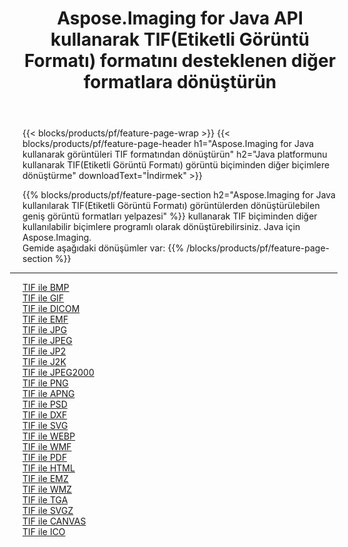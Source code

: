 ﻿---
title: Aspose.Imaging for Java API kullanarak TIF(Etiketli Görüntü Formatı) formatını desteklenen diğer formatlara dönüştürün 
weight: 3920
url: /tr/java/conversion/from/tif 
lang: tr
langdirlevel: 2
locales: zh-hans,ja,it,ru,de,es,fr,nl,id,lt,pl,pt,vi,tr,ko,zh-hant,ar,hi,th,sv,cs,uk,he
description: Aspose.Imaging, Java platformunu kullanarak TIF(Etiketli Görüntü Formatı) biçimini diğer biçimlere kolayca dönüştürebilir
---

{{< blocks/products/pf/feature-page-wrap >}}
{{< blocks/products/pf/feature-page-header h1="Aspose.Imaging for Java kullanarak görüntüleri TIF formatından dönüştürün" h2="Java platformunu kullanarak TIF(Etiketli Görüntü Formatı) görüntü biçiminden diğer biçimlere dönüştürme" downloadText="İndirmek" >}}


{{% blocks/products/pf/feature-page-section  h2="Aspose.Imaging for Java kullanılarak TIF(Etiketli Görüntü Formatı) görüntülerden dönüştürülebilen geniş görüntü formatları yelpazesi" %}}
kullanarak TIF biçiminden diğer kullanılabilir biçimlere programlı olarak dönüştürebilirsiniz.
Java için Aspose.Imaging. 
<br/>
Gemide aşağıdaki dönüşümler var:
{{% /blocks/products/pf/feature-page-section %}}
<div class="container-fluid productfamilypage bg-gray">
    <div class="convertypes bg-gray agp-content section">
        <div class="container">
		<hr style="margin-left:-20px;"/>
		<div class="row other-converters">
		    <div class='col-md-2 other-converter remove-lp remove-rp'><a href="/imaging/tr/java/conversion/tif-to-bmp" >TIF ile BMP</a></div><div class='col-md-2 other-converter remove-lp remove-rp'><a href="/imaging/tr/java/conversion/tif-to-gif" >TIF ile GIF</a></div><div class='col-md-2 other-converter remove-lp remove-rp'><a href="/imaging/tr/java/conversion/tif-to-dicom" >TIF ile DICOM</a></div><div class='col-md-2 other-converter remove-lp remove-rp'><a href="/imaging/tr/java/conversion/tif-to-emf" >TIF ile EMF</a></div><div class='col-md-2 other-converter remove-lp remove-rp'><a href="/imaging/tr/java/conversion/tif-to-jpg" >TIF ile JPG</a></div><div class='col-md-2 other-converter remove-lp remove-rp'><a href="/imaging/tr/java/conversion/tif-to-jpeg" >TIF ile JPEG</a></div><div class='col-md-2 other-converter remove-lp remove-rp'><a href="/imaging/tr/java/conversion/tif-to-jp2" >TIF ile JP2</a></div><div class='col-md-2 other-converter remove-lp remove-rp'><a href="/imaging/tr/java/conversion/tif-to-j2k" >TIF ile J2K</a></div><div class='col-md-2 other-converter remove-lp remove-rp'><a href="/imaging/tr/java/conversion/tif-to-jpeg2000" >TIF ile JPEG2000</a></div><div class='col-md-2 other-converter remove-lp remove-rp'><a href="/imaging/tr/java/conversion/tif-to-png" >TIF ile PNG</a></div><div class='col-md-2 other-converter remove-lp remove-rp'><a href="/imaging/tr/java/conversion/tif-to-apng" >TIF ile APNG</a></div><div class='col-md-2 other-converter remove-lp remove-rp'><a href="/imaging/tr/java/conversion/tif-to-psd" >TIF ile PSD</a></div><div class='col-md-2 other-converter remove-lp remove-rp'><a href="/imaging/tr/java/conversion/tif-to-dxf" >TIF ile DXF</a></div><div class='col-md-2 other-converter remove-lp remove-rp'><a href="/imaging/tr/java/conversion/tif-to-svg" >TIF ile SVG</a></div><div class='col-md-2 other-converter remove-lp remove-rp'><a href="/imaging/tr/java/conversion/tif-to-webp" >TIF ile WEBP</a></div><div class='col-md-2 other-converter remove-lp remove-rp'><a href="/imaging/tr/java/conversion/tif-to-wmf" >TIF ile WMF</a></div><div class='col-md-2 other-converter remove-lp remove-rp'><a href="/imaging/tr/java/conversion/tif-to-pdf" >TIF ile PDF</a></div><div class='col-md-2 other-converter remove-lp remove-rp'><a href="/imaging/tr/java/conversion/tif-to-html" >TIF ile HTML</a></div><div class='col-md-2 other-converter remove-lp remove-rp'><a href="/imaging/tr/java/conversion/tif-to-emz" >TIF ile EMZ</a></div><div class='col-md-2 other-converter remove-lp remove-rp'><a href="/imaging/tr/java/conversion/tif-to-wmz" >TIF ile WMZ</a></div><div class='col-md-2 other-converter remove-lp remove-rp'><a href="/imaging/tr/java/conversion/tif-to-tga" >TIF ile TGA</a></div><div class='col-md-2 other-converter remove-lp remove-rp'><a href="/imaging/tr/java/conversion/tif-to-svgz" >TIF ile SVGZ</a></div><div class='col-md-2 other-converter remove-lp remove-rp'><a href="/imaging/tr/java/conversion/tif-to-canvas" >TIF ile CANVAS</a></div><div class='col-md-2 other-converter remove-lp remove-rp'><a href="/imaging/tr/java/conversion/tif-to-ico" >TIF ile ICO</a></div>
                </div>
        </div>
    </div>
</div>
<br/>

